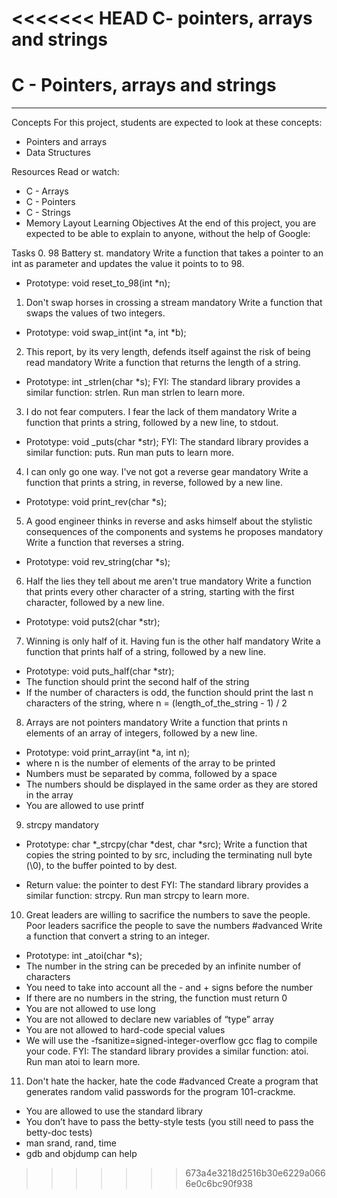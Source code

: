 <<<<<<< HEAD
C- pointers, arrays and strings
=======
# C - Pointers, arrays and strings
<hr>

Concepts
For this project, students are expected to look at these concepts:

* Pointers and arrays
* Data Structures

Resources
Read or watch:

* C - Arrays
* C - Pointers
* C - Strings
* Memory Layout
Learning Objectives
At the end of this project, you are expected to be able to explain to anyone, without the help of Google:

Tasks
0. 98 Battery st.
mandatory
Write a function that takes a pointer to an int as parameter and updates the value it points to to 98.

* Prototype: void reset_to_98(int *n);

1. Don't swap horses in crossing a stream
mandatory
Write a function that swaps the values of two integers.

* Prototype: void swap_int(int *a, int *b);

2. This report, by its very length, defends itself against the risk of being read
mandatory
Write a function that returns the length of a string.

* Prototype: int _strlen(char *s);
FYI: The standard library provides a similar function: strlen. Run man strlen to learn more.

3. I do not fear computers. I fear the lack of them
mandatory
Write a function that prints a string, followed by a new line, to stdout.

* Prototype: void _puts(char *str);
FYI: The standard library provides a similar function: puts. Run man puts to learn more.

4. I can only go one way. I've not got a reverse gear
mandatory
Write a function that prints a string, in reverse, followed by a new line.

* Prototype: void print_rev(char *s);

5. A good engineer thinks in reverse and asks himself about the stylistic consequences of the components and systems he proposes
mandatory
Write a function that reverses a string.

* Prototype: void rev_string(char *s);

6. Half the lies they tell about me aren't true
mandatory
Write a function that prints every other character of a string, starting with the first character, followed by a new line.

* Prototype: void puts2(char *str);

7. Winning is only half of it. Having fun is the other half
mandatory
Write a function that prints half of a string, followed by a new line.

* Prototype: void puts_half(char *str);
* The function should print the second half of the string
* If the number of characters is odd, the function should print the last n characters of the string, where n = (length_of_the_string - 1) / 2

8. Arrays are not pointers
mandatory
Write a function that prints n elements of an array of integers, followed by a new line.

* Prototype: void print_array(int *a, int n);
* where n is the number of elements of the array to be printed
* Numbers must be separated by comma, followed by a space
* The numbers should be displayed in the same order as they are stored in the array
* You are allowed to use printf

9. strcpy
mandatory
* Prototype: char *_strcpy(char *dest, char *src);
Write a function that copies the string pointed to by src, including the terminating null byte (\0), to the buffer pointed to by dest.

* Return value: the pointer to dest
FYI: The standard library provides a similar function: strcpy. Run man strcpy to learn more.

10. Great leaders are willing to sacrifice the numbers to save the people. Poor leaders sacrifice the people to save the numbers
#advanced
Write a function that convert a string to an integer.

* Prototype: int _atoi(char *s);
* The number in the string can be preceded by an infinite number of characters
* You need to take into account all the - and + signs before the number
* If there are no numbers in the string, the function must return 0
* You are not allowed to use long
* You are not allowed to declare new variables of “type” array
* You are not allowed to hard-code special values
* We will use the -fsanitize=signed-integer-overflow gcc flag to compile your code.
FYI: The standard library provides a similar function: atoi. Run man atoi to learn more.

11. Don't hate the hacker, hate the code
#advanced
Create a program that generates random valid passwords for the program 101-crackme.

* You are allowed to use the standard library
* You don’t have to pass the betty-style tests (you still need to pass the betty-doc tests)
* man srand, rand, time
* gdb and objdump can help
>>>>>>> 673a4e3218d2516b30e6229a0666e0c6bc90f938
